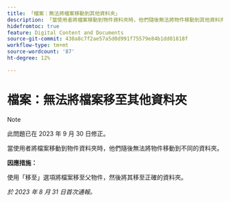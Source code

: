 ```yaml
---
title: 「檔案：無法將檔案移動到其他資料夾」
description: 「當使用者將檔案移動到物件資料夾時，他們隨後無法將物件移動到其他資料夾。」
hidefromtoc: true
feature: Digital Content and Documents
source-git-commit: 430a8c7f2ae57a5d0d991f75579e84b1dd01818f
workflow-type: tm+mt
source-wordcount: '87'
ht-degree: 12%

---
```



# 檔案：無法將檔案移至其他資料夾

>[!NOTE]
>
>此問題已在 2023 年 9 月 30 日修正。

當使用者將檔案移動到物件資料夾時，他們隨後無法將物件移動到不同的資料夾。

**因應措施：**

使用「移至」選項將檔案移至父物件，然後將其移至正確的資料夾。

_於 2023 年 8 月 31 日首次通報。_
